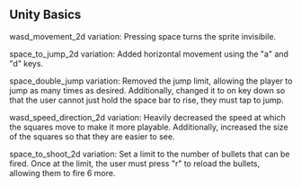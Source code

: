 ## Unity Basics

wasd_movement_2d variation: Pressing space turns the sprite invisibile.

space_to_jump_2d variation: Added horizontal movement using the "a" and "d" keys.

space_double_jump variation: Removed the jump limit, allowing the player to jump as many times as desired. Additionally, changed it to on key down so that the user cannot just hold the space bar to rise, they must tap to jump.

wasd_speed_direction_2d variation: Heavily decreased the speed at which the squares move to make it more playable. Additionally, increased the size of the squares so that they are easier to see.

space_to_shoot_2d variation: Set a limit to the number of bullets that can be fired. Once at the limit, the user must press "r" to reload the bullets, allowing them to fire 6 more.
